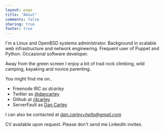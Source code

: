 ```yaml
---
layout: page
title: "About"
comments: false
sharing: true
footer: true
---
```


I'm a Linux and OpenBSD systems administrator. Background in scalable web infrastructure and network engineering. Frequent user of Puppet and Python. Occasional software developer.

Away from the green screen I enjoy a bit of trad rock climbing, wild camping, kayaking and novice parenting.

You might find me on..

 - Freenode IRC as *dcarley*
 - Twitter as [@dancarley](http://twitter.com/dancarley)
 - Github at [/dcarley](http://github.com/dcarley)
 - ServerFault as [Dan Carley](http://serverfault.com/users/7083)

I can also be contacted at [*dan.carley+hello@gmail.com*](mailto:dan.carley+hello@gmail.com)

CV available upon request. Please don't send me LinkedIn invites.
